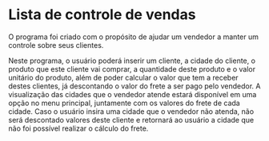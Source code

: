 # Lista de controle de vendas

O programa foi criado com o propósito de ajudar um vendedor a manter um controle sobre seus clientes.

Neste programa, o usuário poderá inserir um cliente, a cidade do cliente, o produto que este cliente vai comprar, a quantidade deste produto e o valor unitário do produto, além de poder calcular o valor que tem a receber destes clientes, já descontando o valor do frete a ser pago pelo vendedor.
A visualização das cidades que o vendedor atende estará disponível em uma opção no menu principal, juntamente com os valores do frete de cada cidade.
Caso o usuário insira uma cidade que o vendedor não atenda, não será descontado valores deste cliente e retornará ao usuário a cidade que não foi possível realizar o cálculo do frete.
